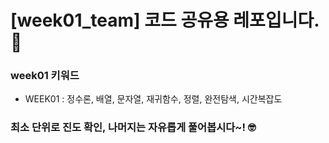 # [week01_team] 코드 공유용 레포입니다. 👋

### week01 키워드
- WEEK01 : 정수론, 배열, 문자열, 재귀함수, 정렬, 완전탐색, 시간복잡도

### 최소 단위로 진도 확인, 나머지는 자유롭게 풀어봅시다~! 🤓
 
